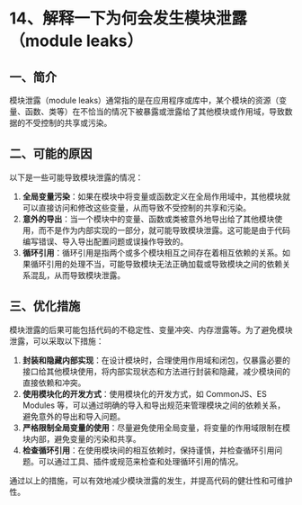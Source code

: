 # 14、解释一下为何会发生模块泄露（module leaks）

## 一、简介

模块泄露（module leaks）通常指的是在应用程序或库中，某个模块的资源（变量、函数、类等）在不恰当的情况下被暴露或泄露给了其他模块或作用域，导致数据的不受控制的共享或污染。

## 二、可能的原因

以下是一些可能导致模块泄露的情况：

1. **全局变量污染**：如果在模块中将变量或函数定义在全局作用域中，其他模块就可以直接访问和修改这些变量，从而导致不受控制的共享和污染。
2. **意外的导出**：当一个模块中的变量、函数或类被意外地导出给了其他模块使用，而不是作为内部实现的一部分，就可能导致模块泄露。这可能是由于代码编写错误、导入导出配置问题或误操作导致的。
3. **循环引用**：循环引用是指两个或多个模块相互之间存在着相互依赖的关系。如果循环引用的处理不当，可能导致模块无法正确加载或导致模块之间的依赖关系混乱，从而导致模块泄露。

## 三、优化措施

模块泄露的后果可能包括代码的不稳定性、变量冲突、内存泄露等。为了避免模块泄露，可以采取以下措施：

1. **封装和隐藏内部实现**：在设计模块时，合理使用作用域和闭包，仅暴露必要的接口给其他模块使用，将内部实现状态和方法进行封装和隐藏，减少模块间的直接依赖和冲突。
2. **使用模块化的开发方式**：使用模块化的开发方式，如 CommonJS、ES Modules 等，可以通过明确的导入和导出规范来管理模块之间的依赖关系，避免意外的导出和导入问题。
3. **严格限制全局变量的使用**：尽量避免使用全局变量，将变量的作用域限制在模块内部，避免变量的污染和共享。
4. **检查循环引用**：在使用模块间的相互依赖时，保持谨慎，并检查循环引用问题。可以通过工具、插件或规范来检查和处理循环引用的情况。

通过以上的措施，可以有效地减少模块泄露的发生，并提高代码的健壮性和可维护性。
